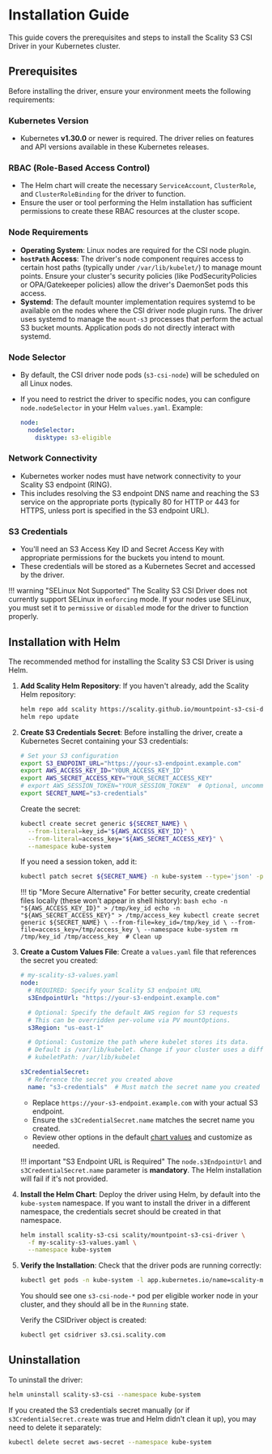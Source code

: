 # Installation Guide

This guide covers the prerequisites and steps to install the Scality S3 CSI Driver in your Kubernetes cluster.

## Prerequisites

Before installing the driver, ensure your environment meets the following requirements:

### Kubernetes Version

- Kubernetes **v1.30.0** or newer is required. The driver relies on features and API versions available in these Kubernetes releases.

### RBAC (Role-Based Access Control)

- The Helm chart will create the necessary `ServiceAccount`, `ClusterRole`, and `ClusterRoleBinding` for the driver to function.
- Ensure the user or tool performing the Helm installation has sufficient permissions to create these RBAC resources at the cluster scope.

### Node Requirements

- **Operating System**: Linux nodes are required for the CSI node plugin.
- **`hostPath` Access**: The driver's node component requires access to certain host paths (typically under `/var/lib/kubelet/`) to manage mount points. Ensure your cluster's security policies
  (like PodSecurityPolicies or OPA/Gatekeeper policies) allow the driver's DaemonSet pods this access.
- **Systemd**: The default mounter implementation requires systemd to be available on the nodes where the CSI driver node plugin runs.
  The driver uses systemd to manage the `mount-s3` processes that perform the actual S3 bucket mounts. Application pods do not directly interact with systemd.

### Node Selector

- By default, the CSI driver node pods (`s3-csi-node`) will be scheduled on all Linux nodes.
- If you need to restrict the driver to specific nodes, you can configure `node.nodeSelector` in your Helm `values.yaml`.
  Example:

  ```yaml
  node:
    nodeSelector:
      disktype: s3-eligible
  ```

### Network Connectivity

- Kubernetes worker nodes must have network connectivity to your Scality S3 endpoint (RING).
- This includes resolving the S3 endpoint DNS name and reaching the S3 service on the appropriate ports (typically 80 for HTTP or 443 for HTTPS, unless port is specified in the S3 endpoint URL).

### S3 Credentials

- You'll need an S3 Access Key ID and Secret Access Key with appropriate permissions for the buckets you intend to mount.
- These credentials will be stored as a Kubernetes Secret and accessed by the driver.

!!! warning "SELinux Not Supported"
    The Scality S3 CSI Driver does not currently support SELinux in `enforcing` mode. If your nodes use SELinux, you must set it to `permissive` or `disabled` mode for the driver to function properly.

## Installation with Helm

The recommended method for installing the Scality S3 CSI Driver is using Helm.

1. **Add Scality Helm Repository**:
   If you haven't already, add the Scality Helm repository:

   ```bash
   helm repo add scality https://scality.github.io/mountpoint-s3-csi-driver
   helm repo update
   ```

2. **Create S3 Credentials Secret**:
   Before installing the driver, create a Kubernetes Secret containing your S3 credentials:

   ```bash
   # Set your S3 configuration
   export S3_ENDPOINT_URL="https://your-s3-endpoint.example.com"
   export AWS_ACCESS_KEY_ID="YOUR_ACCESS_KEY_ID"
   export AWS_SECRET_ACCESS_KEY="YOUR_SECRET_ACCESS_KEY"
   # export AWS_SESSION_TOKEN="YOUR_SESSION_TOKEN"  # Optional, uncomment if needed
   export SECRET_NAME="s3-credentials"
   ```

   Create the secret:

   ```bash
   kubectl create secret generic ${SECRET_NAME} \
     --from-literal=key_id="${AWS_ACCESS_KEY_ID}" \
     --from-literal=access_key="${AWS_SECRET_ACCESS_KEY}" \
     --namespace kube-system
   ```

   If you need a session token, add it:

   ```bash
   kubectl patch secret ${SECRET_NAME} -n kube-system --type='json' -p='[{"op": "add", "path": "/data/session_token", "value": "'$(echo -n "${AWS_SESSION_TOKEN}" | base64)'"}]'
   ```

   !!! tip "More Secure Alternative"
       For better security, create credential files locally (these won't appear in shell history):
       ```bash
       echo -n "${AWS_ACCESS_KEY_ID}" > /tmp/key_id
       echo -n "${AWS_SECRET_ACCESS_KEY}" > /tmp/access_key
       kubectl create secret generic ${SECRET_NAME} \
         --from-file=key_id=/tmp/key_id \
         --from-file=access_key=/tmp/access_key \
         --namespace kube-system
       rm /tmp/key_id /tmp/access_key  # Clean up
       ```

3. **Create a Custom Values File**:
   Create a `values.yaml` file that references the secret you created:

   ```yaml
   # my-scality-s3-values.yaml
   node:
     # REQUIRED: Specify your Scality S3 endpoint URL
     s3EndpointUrl: "https://your-s3-endpoint.example.com"

     # Optional: Specify the default AWS region for S3 requests
     # This can be overridden per-volume via PV mountOptions.
     s3Region: "us-east-1"

     # Optional: Customize the path where kubelet stores its data.
     # Default is /var/lib/kubelet. Change if your cluster uses a different path.
     # kubeletPath: /var/lib/kubelet

   s3CredentialSecret:
     # Reference the secret you created above
     name: "s3-credentials"  # Must match the secret name you created
   ```

   - Replace `https://your-s3-endpoint.example.com` with your actual S3 endpoint.
   - Ensure the `s3CredentialSecret.name` matches the secret name you created.
   - Review other options in the default [chart values](https://github.com/scality/mountpoint-s3-csi-driver/blob/main/charts/scality-mountpoint-s3-csi-driver/values.yaml) and customize as needed.

   !!! important "S3 Endpoint URL is Required"
       The `node.s3EndpointUrl`  and `s3CredentialSecret.name` parameter is **mandatory**. The Helm installation will fail if it's not provided.

4. **Install the Helm Chart**:
   Deploy the driver using Helm, by default into the `kube-system` namespace. If you want to install the driver in a different namespace, the credentials secret should be created in that namespace.

   ```bash
   helm install scality-s3-csi scality/mountpoint-s3-csi-driver \
     -f my-scality-s3-values.yaml \
     --namespace kube-system
   ```

5. **Verify the Installation**:
   Check that the driver pods are running correctly:

   ```bash
   kubectl get pods -n kube-system -l app.kubernetes.io/name=scality-mountpoint-s3-csi-driver
   ```

   You should see one `s3-csi-node-*` pod per eligible worker node in your cluster, and they should all be in the `Running` state.

   Verify the CSIDriver object is created:

   ```bash
   kubectl get csidriver s3.csi.scality.com
   ```

## Uninstallation

To uninstall the driver:

```bash
helm uninstall scality-s3-csi --namespace kube-system
```

If you created the S3 credentials secret manually (or if `s3CredentialSecret.create` was true and Helm didn't clean it up), you may need to delete it separately:

```bash
kubectl delete secret aws-secret --namespace kube-system
```
